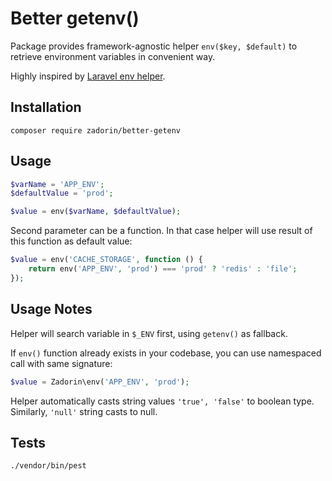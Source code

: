 # Better getenv()

Package provides framework-agnostic helper `env($key, $default)` to retrieve environment variables in convenient way.

Highly inspired by [Laravel env helper](https://laravel.com/docs/8.x/helpers#method-env).

## Installation

    composer require zadorin/better-getenv

## Usage

```php
$varName = 'APP_ENV';
$defaultValue = 'prod';

$value = env($varName, $defaultValue);
```

Second parameter can be a function. In that case helper will use result of this function as default value:

```php
$value = env('CACHE_STORAGE', function () {
    return env('APP_ENV', 'prod') === 'prod' ? 'redis' : 'file';
});
```

## Usage Notes

Helper will search variable in `$_ENV` first, using `getenv()` as fallback.

If `env()` function already exists in your codebase, you can use namespaced call with same signature:

```php
$value = Zadorin\env('APP_ENV', 'prod');
```

Helper automatically casts string values `'true', 'false'` to boolean type. Similarly, `'null'` string casts to null.

## Tests

    ./vendor/bin/pest